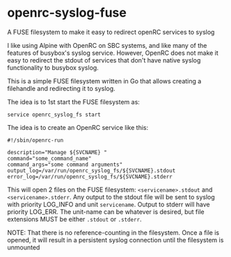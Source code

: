 # openrc-syslog-fuse
A FUSE filesystem to make it easy to redirect openRC services to syslog

I like using Alpine with OpenRC on SBC systems, and like many of the features
of busybox's syslog service.  However, OpenRC does not make it easy to redirect
the stdout of services that don't have native syslog functionality to busybox
syslog.

This is a simple FUSE filesystem written in Go that allows creating a filehandle
and redirecting it to syslog.

The idea is to 1st start the FUSE filesystem as:

    service openrc_syslog_fs start

The idea is to create an OpenRC service like this:

    #!/sbin/openrc-run
    
    description="Manage ${SVCNAME} "
    command="some_command_name"
    command_args="some command arguments"
    output_log=/var/run/openrc_syslog_fs/${SVCNAME}.stdout
    error_log=/var/run/openrc_syslog_fs/${SVCNAME}.stderr

This will open 2 files on the FUSE filesystem: `<servicename>.stdout` and
`<servicename>.stderr`.  Any output to the stdout file will be sent to syslog
with priority LOG\_INFO and unit `servicename`.  Output to stderr will have
priority LOG\_ERR.  The unit-name can be whatever is desired, but file
extensions MUST be either `.stdout` or `.stderr`.

NOTE: That there is no reference-counting in the filesystem.  Once a file is
opened, it will result in a persistent syslog connection until the filesystem
is unmounted
